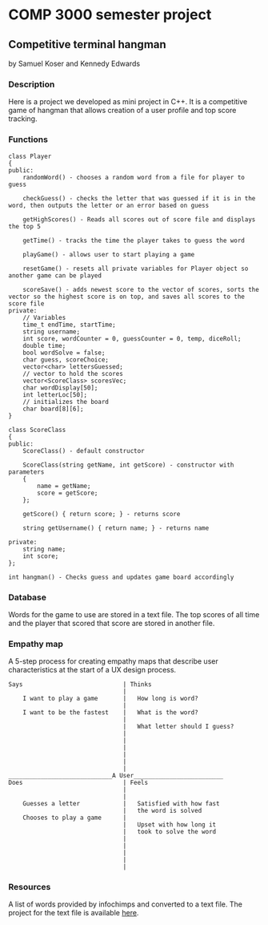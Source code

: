 # COMP 3000 semester project

## Competitive terminal hangman

by Samuel Koser and Kennedy Edwards
 
### Description

Here is a project we developed as mini project in C++.
It is a competitive game of hangman that allows creation
of a user profile and top score tracking.


### Functions

```
class Player
{
public:
    randomWord() - chooses a random word from a file for player to guess

    checkGuess() - checks the letter that was guessed if it is in the word, then outputs the letter or an error based on guess

    getHighScores() - Reads all scores out of score file and displays the top 5

    getTime() - tracks the time the player takes to guess the word

    playGame() - allows user to start playing a game

    resetGame() - resets all private variables for Player object so another game can be played

    scoreSave() - adds newest score to the vector of scores, sorts the vector so the highest score is on top, and saves all scores to the score file
private:
    // Variables
    time_t endTime, startTime;
    string username;
    int score, wordCounter = 0, guessCounter = 0, temp, diceRoll;
    double time;
    bool wordSolve = false;
    char guess, scoreChoice;
    vector<char> lettersGuessed;
    // vector to hold the scores
    vector<ScoreClass> scoresVec;
    char wordDisplay[50];
    int letterLoc[50];
    // initializes the board
    char board[8][6];
}

class ScoreClass
{
public:
    ScoreClass() - default constructor

    ScoreClass(string getName, int getScore) - constructor with parameters
    {
        name = getName;
        score = getScore;
    };
    
    getScore() { return score; } - returns score
    
    string getUsername() { return name; } - returns name

private:
    string name;
    int score;
};

int hangman() - Checks guess and updates game board accordingly
```

### Database

Words for the game to use are stored in a text file.
The top scores of all time and the player that
scored that score are stored in another file.

### Empathy map

A 5-step process for creating empathy maps that describe
user characteristics at the start of a UX design process.

```
Says                            | Thinks
                                |
    I want to play a game       |   How long is word?
                                |
    I want to be the fastest    |   What is the word?
                                |
                                |   What letter should I guess?
                                |
                                |
                                |
                                |
                                |
                                |
_____________________________A User_________________________
Does                            | Feels
                                |
                                |
    Guesses a letter            |   Satisfied with how fast
                                |   the word is solved
    Chooses to play a game      |   
                                |   Upset with how long it
                                |   took to solve the word
                                |
                                |
                                |
                                |
                                |
```

### Resources

A list of words provided by infochimps and converted to a text file.
The project for the text file is available [here](https://github.com/dwyl/english-words.git).
